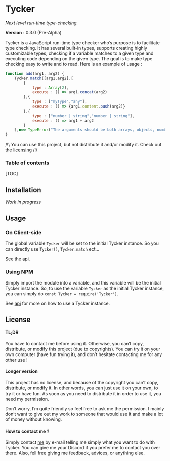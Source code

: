 # Tycker

*Next level run-time type-checking.*

**Version** : 0.3.0 (Pre-Alpha)

Tycker is a JavaScript run-time type checker who’s purpose is to facilitate type checking. It has several built-in types, supports creating highly customizable types, checking if a variable matches to a given type and executing code depending on the given type. The goal is to make type checking easy to write and to read. Here is an example of usage :  

```js
function add(arg1, arg2) {
    Tycker.match([arg1,arg2],[
        {
        	type : Array[2],
			execute : () => arg1.concat(arg2)
        },{
            type : ["myType","any"],
            execute : () => {arg1.content.push(arg2)}
        },{
            type : ["number | string","number | string"],
            execute : () => arg1 + arg2
        }
    ],new TypeError("The arguments should be both arrays, objects, numbers or string."));
}
```

/!\ You can use this project, but not distribute it and/or modify it. Check out the [licensing](#Licence) /!\ 

### Table of contents

[TOC]

## Installation

*Work in progress*

## Usage

### On Client-side

The global variable `Tycker` will be set to the initial Tycker instance. So you can directly use `Tycker()`, `Tycker.match` ect…

See the [api]().

### Using NPM

Simply import the module into a variable, and this variable will be the initial Tycker instance. So, to use the variable `Tycker` as the initial Tycker instance, you can simply do `const Tycker = require('Tycker')`.

See [api]() for more on how to use a Tycker instance.

## License

#### TL;DR

You have to contact me before using it. Otherwise, you can‘t copy, distribute, or modify this project (due to copyrights). You can try it on your own computer (have fun trying it), and don’t hesitate contacting me for any other use !

#### Longer version

This project has no license, and because of the copyright you can’t copy, distribute, or modify it. In other words, you can just use it on your own, to try it or have fun. As soon as you need to distribute it in order to use it, you need my permission.

Don’t worry, I’m quite friendly so feel free to ask me the permission. I mainly don’t want to give out my work to someone that would use it and make a lot of money without knowing.

#### How to contact me ?

Simply contact [me](https://github.com/NeoGalaxy) by e-mail telling me simply what you want to do with Tycker. You can give me your Discord if you prefer me to contact you over there. Also, fell free giving me feedback, advices, or anything else. 

